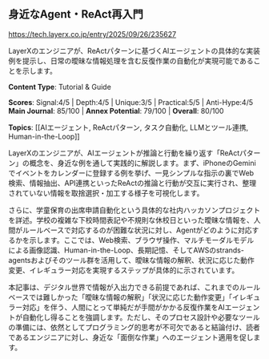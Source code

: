 ## 身近なAgent・ReAct再入門

https://tech.layerx.co.jp/entry/2025/09/26/235627

LayerXのエンジニアが、ReActパターンに基づくAIエージェントの具体的な実装例を提示し、日常の曖昧な情報処理を含む反復作業の自動化が実現可能であることを示します。

**Content Type**: Tutorial & Guide

**Scores**: Signal:4/5 | Depth:4/5 | Unique:3/5 | Practical:5/5 | Anti-Hype:4/5
**Main Journal**: 85/100 | **Annex Potential**: 79/100 | **Overall**: 80/100

**Topics**: [[AIエージェント, ReActパターン, タスク自動化, LLMとツール連携, Human-in-the-Loop]]

LayerXのエンジニアが、AIエージェントが推論と行動を繰り返す「ReActパターン」の概念を、身近な例を通して実践的に解説します。まず、iPhoneのGeminiでイベントをカレンダーに登録する例を挙げ、一見シンプルな指示の裏でWeb検索、情報抽出、API連携といったReActの推論と行動が交互に実行され、整理されていない情報を取捨選択・加工する様子を可視化します。

さらに、学童保育の出席申請自動化という具体的な社内ハッカソンプロジェクトを詳述。学校の複雑な下校時間表記や不規則な休校日といった曖昧な情報を、人間がルールベースで対応するのが困難な状況に対し、Agentがどのように対応するかを示します。ここでは、Web検索、ブラウザ操作、マルチモーダルモデルによる画像認識、Human-in-the-Loop、長期記憶、そしてAWSのstrands-agentsおよびそのツール群を活用して、曖昧な情報の解釈、状況に応じた動作変更、イレギュラー対応を実現するステップが具体的に示されています。

本記事は、デジタル世界で情報が入出力できる前提であれば、これまでのルールベースでは難しかった「曖昧な情報の解釈」「状況に応じた動作変更」「イレギュラー対応」を伴う、人間にとって単純だが手間がかかる反復作業をAIエージェントが自動化し得ることを強調します。ただし、そのプロセス設計や必要なツールの準備には、依然としてプログラミング的思考が不可欠であると結論付け、読者であるエンジニアに対し、身近な「面倒な作業」へのエージェント適用を促します。